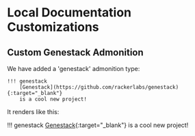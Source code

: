 # Local Documentation Customizations

## Custom Genestack Admonition

We have added a 'genestack' admonition type:

```
!!! genestack
    [Genestack](https://github.com/rackerlabs/genestack){:target="_blank"}
    is a cool new project!
```

It renders like this:

!!! genestack
    [Genestack](https://github.com/rackerlabs/genestack){:target="_blank"}
    is a cool new project!
